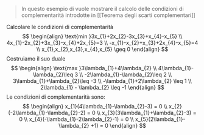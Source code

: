 > In questo esempio di vuole mostrare il calcolo delle condizioni di complementarità introdotte in [[Teorema degli scarti complementari]]

Calcolare le condizioni di complementarità
$$
\begin{align}
\text{min }3x_{1}+2x_{2}-3x_{3}+x_{4}-x_{5} \\
4x_{1}-2x_{2}+3x_{3}-x_{4}+2x_{5}=3 \\
-x_{1}-x_{2}+x_{3}+2x_{4}-x_{5}=4 \\
x_{1},x_{2},x_{3},x_{4},x_{5} \geq 0
\end{align}
$$
Costruiamo il suo duale
$$
\begin{align}
\text{max }3\lambda_{1}+4\lambda_{2} \\
4\lambda_{1}-\lambda_{2}\leq 3 \\
-2\lambda_{1}-\lambda_{2}\leq 2 \\
3\lambda_{1}+\lambda_{2}\leq -3 \\
-\lambda_{1}+2\lambda_{2} \leq 1 \\
2\lambda_{1} - \lambda_{2} \leq -1
\end{align}
$$
Le condizioni di complementarità sono:
$$
\begin{align}
x_{1}(4\lambda_{1}-\lambda_{2}-3) = 0 \\
x_{2}(-2\lambda_{1}-\lambda_{2}-2) = 0 \\
x_{3}(3\lambda_{1}+\lambda_{2}-3) = 0 \\
x_{4}(-\lambda_{1}-2\lambda_{2}-1) = 0 \\
x_{5}(2\lambda_{1}-\lambda_{2} +1) = 0
\end{align}
$$
